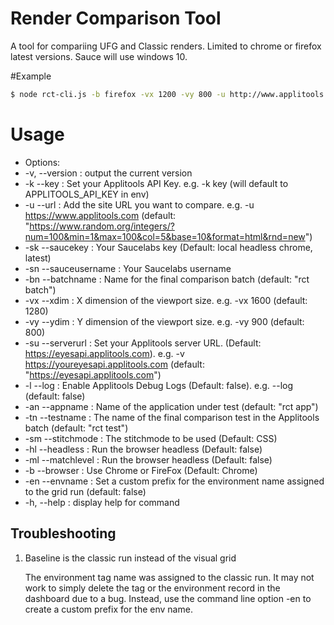 # Render Comparison Tool

A tool for compariing UFG and Classic renders.
Limited to chrome or firefox latest versions. Sauce will use windows 10.

#Example

```sh
$ node rct-cli.js -b firefox -vx 1200 -vy 800 -u http://www.applitools.com -ml Layout -bn 'rct cli example'
```

# Usage
- Options:
-  -v, --version        : output the current version
-  -k --key             : Set your Applitools API Key. e.g. -k key (will default to APPLITOOLS_API_KEY in env)
-  -u --url             : Add the site URL you want to compare. e.g. -u https://www.applitools.com (default:
                                 "https://www.random.org/integers/?num=100&min=1&max=100&col=5&base=10&format=html&rnd=new")
 - -sk --saucekey       : Your Saucelabs key (Default: local headless chrome, latest)
 - -sn --sauceusername  : Your Saucelabs username
 - -bn --batchname      : Name for the final comparison batch (default: "rct batch")
 - -vx --xdim           : X dimension of the viewport size. e.g. -vx 1600 (default: 1280)
 - -vy --ydim           : Y dimension of the viewport size. e.g. -vy 900 (default: 800)
 - -su  --serverurl     : Set your Applitools  server URL. (Default: https://eyesapi.applitools.com). e.g. -v https://youreyesapi.applitools.com (default:
                                 "https://eyesapi.applitools.com")
 - -l --log             : Enable Applitools Debug Logs (Default: false). e.g. --log (default: false)
 - -an --appname        : Name of the application under test (default: "rct app")
 - -tn --testname       : The name of the final comparison test in the Applitools batch (default: "rct test")
 - -sm --stitchmode     : The stitchmode to be used (Default: CSS) 
 - -hl --headless       : Run the browser headless (Default: false) 
 - -ml --matchlevel     : Run the browser headless (Default: false) 
 - -b --browser         : Use Chrome or FireFox (Default: Chrome)
 - -en --envname        : Set a custom prefix for the environment name assigned to the grid run (default: false)
 - -h, --help           : display help for command

## Troubleshooting

1) Baseline is the classic run instead of the visual grid

   The environment tag name was assigned to the classic run. It may not work to simply delete the tag or the environment record in the dashboard due to a bug. Instead, use the command line option -en to create a custom prefix for the env name.
